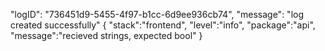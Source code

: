 "logID": "736451d9-5455-4f97-b1cc-6d9ee936cb74",
"message": "log created successfully"
{
    "stack":"frontend",
    "level":"info",
    "package":"api",
    "message":"recieved strings, expected bool"
}